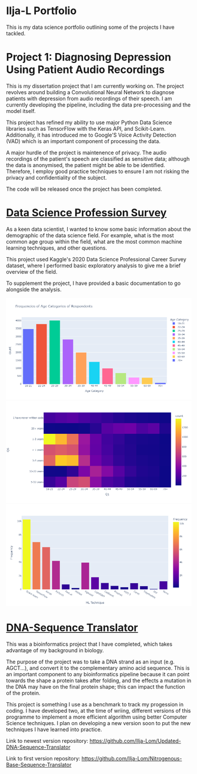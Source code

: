 # Ilja-L Portfolio
This is my data science portfolio outlining some of the projects I have tackled.

# Project 1: Diagnosing Depression Using Patient Audio Recordings
This is my dissertation project that I am currently working on. The project revolves around building a Convolutional Neural Network to diagnose patients with depression from audio recordings of their speech. I am currently developing the pipeline, including the data pre-processing and the model itself.

This project has refined my ability to use major Python Data Science libraries such as TensorFlow with the Keras API, and Scikit-Learn. Additionally, it has introduced me to Google'S Voice Activity Detection (VAD) which is an important component of processing the data.

A major hurdle of the project is maintenence of privacy. The audio recordings of the patient's speech are classified as sensitive data; although the data is anonymised, the patient might be able to be identified. Therefore, I employ good practice techniques to ensure I am not risking the privacy and confidentiality of the subject.

The code will be released once the project has been completed.

# [Data Science Profession Survey](https://github.com/Ilja-Lom/data-science-professional-survey)
As a keen data scientist, I wanted to know some basic information about the demographic of the data science field. For example, what is the most common age group within the field, what are the most common machine learning techniques, and other questions.

This project used Kaggle's 2020 Data Science Professional Career Survey dataset, where I performed basic exploratory analysis to give me a brief overview of the field.

To supplement the project, I have provided a basic documentation to go alongside the analysis.

![](https://github.com/Ilja-Lom/Portfolio/blob/gh-pages/images/age%20distribution%20of%20respondents.png)
![](https://github.com/Ilja-Lom/Portfolio/blob/gh-pages/images/age%20experience%20heatmap.png)
![](https://github.com/Ilja-Lom/Portfolio/blob/gh-pages/images/machine%20learning%20techniques%20frequency.png)

# [DNA-Sequence Translator](https://github.com/Ilja-Lom/Updated-DNA-Sequence-Translator)
This was a bioinformatics project that I have completed, which takes advantage of my background in biology.

The purpose of the project was to take a DNA strand as an input (e.g. AGCT...), and convert it to the complementary amino acid sequence. This is an important component to any bioinformatics pipeline because it can point towards the shape a protein takes after folding, and the effects a mutation in the DNA may have on the final protein shape; this can impact the function of the protein.

This project is something I use as a benchmark to track my progession in coding. I have developed two, at the time of wriing, different versions of this programme to implement a more efficient algorithm using better Computer Science techniques. I plan on developing a new version soon to put the new techniques I have learned into practice.

Link to newest version repository: https://github.com/Ilja-Lom/Updated-DNA-Sequence-Translator

Link to first version repository: https://github.com/Ilja-Lom/Nitrogenous-Base-Sequence-Translator



